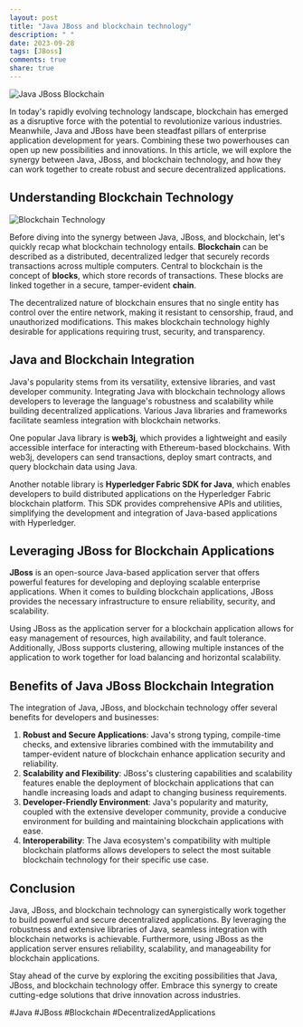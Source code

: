 ```yaml
---
layout: post
title: "Java JBoss and blockchain technology"
description: " "
date: 2023-09-28
tags: [JBoss]
comments: true
share: true
---
```


![Java JBoss Blockchain](image-link)

In today's rapidly evolving technology landscape, blockchain has emerged as a disruptive force with the potential to revolutionize various industries. Meanwhile, Java and JBoss have been steadfast pillars of enterprise application development for years. Combining these two powerhouses can open up new possibilities and innovations. In this article, we will explore the synergy between Java, JBoss, and blockchain technology, and how they can work together to create robust and secure decentralized applications.

## Understanding Blockchain Technology

![Blockchain Technology](blockchain-image-link)

Before diving into the synergy between Java, JBoss, and blockchain, let's quickly recap what blockchain technology entails. **Blockchain** can be described as a distributed, decentralized ledger that securely records transactions across multiple computers. Central to blockchain is the concept of **blocks**, which store records of transactions. These blocks are linked together in a secure, tamper-evident **chain**.

The decentralized nature of blockchain ensures that no single entity has control over the entire network, making it resistant to censorship, fraud, and unauthorized modifications. This makes blockchain technology highly desirable for applications requiring trust, security, and transparency.

## Java and Blockchain Integration

Java's popularity stems from its versatility, extensive libraries, and vast developer community. Integrating Java with blockchain technology allows developers to leverage the language's robustness and scalability while building decentralized applications. Various Java libraries and frameworks facilitate seamless integration with blockchain networks.

One popular Java library is **web3j**, which provides a lightweight and easily accessible interface for interacting with Ethereum-based blockchains. With web3j, developers can send transactions, deploy smart contracts, and query blockchain data using Java.

Another notable library is **Hyperledger Fabric SDK for Java**, which enables developers to build distributed applications on the Hyperledger Fabric blockchain platform. This SDK provides comprehensive APIs and utilities, simplifying the development and integration of Java-based applications with Hyperledger.

## Leveraging JBoss for Blockchain Applications

**JBoss** is an open-source Java-based application server that offers powerful features for developing and deploying scalable enterprise applications. When it comes to building blockchain applications, JBoss provides the necessary infrastructure to ensure reliability, security, and scalability.

Using JBoss as the application server for a blockchain application allows for easy management of resources, high availability, and fault tolerance. Additionally, JBoss supports clustering, allowing multiple instances of the application to work together for load balancing and horizontal scalability.

## Benefits of Java JBoss Blockchain Integration

The integration of Java, JBoss, and blockchain technology offer several benefits for developers and businesses:

1. **Robust and Secure Applications**: Java's strong typing, compile-time checks, and extensive libraries combined with the immutability and tamper-evident nature of blockchain enhance application security and reliability.
2. **Scalability and Flexibility**: JBoss's clustering capabilities and scalability features enable the deployment of blockchain applications that can handle increasing loads and adapt to changing business requirements.
3. **Developer-Friendly Environment**: Java's popularity and maturity, coupled with the extensive developer community, provide a conducive environment for building and maintaining blockchain applications with ease.
4. **Interoperability**: The Java ecosystem's compatibility with multiple blockchain platforms allows developers to select the most suitable blockchain technology for their specific use case.

## Conclusion

Java, JBoss, and blockchain technology can synergistically work together to build powerful and secure decentralized applications. By leveraging the robustness and extensive libraries of Java, seamless integration with blockchain networks is achievable. Furthermore, using JBoss as the application server ensures reliability, scalability, and manageability for blockchain applications.

Stay ahead of the curve by exploring the exciting possibilities that Java, JBoss, and blockchain technology offer. Embrace this synergy to create cutting-edge solutions that drive innovation across industries.

#Java #JBoss #Blockchain #DecentralizedApplications